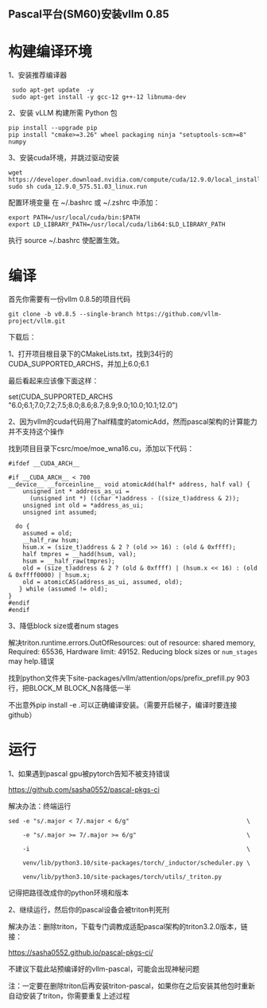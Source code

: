 ## Pascal平台(SM60)安装vllm 0.85

# 构建编译环境
1、安装推荐编译器
 ```
  sudo apt-get update  -y
  sudo apt-get install -y gcc-12 g++-12 libnuma-dev
 ```
2、安装 vLLM 构建所需 Python 包
```
pip install --upgrade pip
pip install "cmake>=3.26" wheel packaging ninja "setuptools-scm>=8" numpy
```
3、安装cuda环境，并跳过驱动安装
```
wget https://developer.download.nvidia.com/compute/cuda/12.9.0/local_installers/cuda_12.9.0_575.51.03_linux.run
sudo sh cuda_12.9.0_575.51.03_linux.run
```
配置环境变量‌
在 ~/.bashrc 或 ~/.zshrc 中添加：

```
export PATH=/usr/local/cuda/bin:$PATH
export LD_LIBRARY_PATH=/usr/local/cuda/lib64:$LD_LIBRARY_PATH
```
执行 source ~/.bashrc 使配置生效。

# 编译

首先你需要有一份vllm 0.8.5的项目代码
```
git clone -b v0.8.5 --single-branch https://github.com/vllm-project/vllm.git
```
下载后：

1、打开项目根目录下的CMakeLists.txt，找到34行的CUDA_SUPPORTED_ARCHS，并加上6.0;6.1

最后看起来应该像下面这样：

set(CUDA_SUPPORTED_ARCHS "6.0;6.1;7.0;7.2;7.5;8.0;8.6;8.7;8.9;9.0;10.0;10.1;12.0")

2、因为vllm的cuda代码用了half精度的atomicAdd，然而pascal架构的计算能力并不支持这个操作

找到项目目录下csrc/moe/moe_wna16.cu，添加以下代码：
```
#ifdef __CUDA_ARCH__

#if __CUDA_ARCH__ < 700
__device__ __forceinline__ void atomicAdd(half* address, half val) {
    unsigned int * address_as_ui =
      (unsigned int *) ((char *)address - ((size_t)address & 2));
    unsigned int old = *address_as_ui;
    unsigned int assumed;

  do {
    assumed = old;
    __half_raw hsum;
    hsum.x = (size_t)address & 2 ? (old >> 16) : (old & 0xffff);
    half tmpres = __hadd(hsum, val);
    hsum = __half_raw(tmpres);
    old = (size_t)address & 2 ? (old & 0xffff) | (hsum.x << 16) : (old & 0xffff0000) | hsum.x;
    old = atomicCAS(address_as_ui, assumed, old);
   } while (assumed != old);
}
#endif
#endif
```
3、降低block size或者num stages

解决triton.runtime.errors.OutOfResources: out of resource: shared memory, Required: 65536, Hardware limit: 49152. Reducing block sizes or `num_stages` may help.错误

找到python文件夹下site-packages/vllm/attention/ops/prefix_prefill.py 903行，把BLOCK_M BLOCK_N各降低一半

不出意外pip install -e .可以正确编译安装。<span class="red-text">（需要开启梯子，编译时要连接github）</span>

# 运行
1、如果遇到pascal gpu被pytorch告知不被支持错误

https://github.com/sasha0552/pascal-pkgs-ci

解决办法：终端运行
```
sed -e "s/.major < 7/.major < 6/g"                                 \

    -e "s/.major >= 7/.major >= 6/g"                               \

    -i                                                             \

    venv/lib/python3.10/site-packages/torch/_inductor/scheduler.py \

    venv/lib/python3.10/site-packages/torch/utils/_triton.py
```
记得把路径改成你的python环境和版本

2、继续运行，然后你的pascal设备会被triton判死刑

解决办法：删除triton，下载专门调教成适配pascal架构的triton3.2.0版本，链接：

https://sasha0552.github.io/pascal-pkgs-ci/

不建议下载此站预编译好的vllm-pascal，可能会出现神秘问题

注：一定要在删除triton后再安装triton-pascal，如果你在之后安装其他包时重新自动安装了triton，你需要重复上述过程
